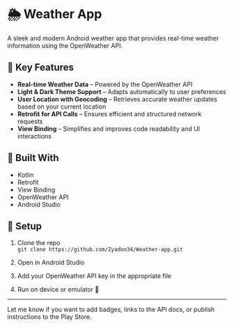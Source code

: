 # 🌦️ Weather App

A sleek and modern Android weather app that provides real-time weather information using the OpenWeather API.

## 🔑 Key Features

- **Real-time Weather Data** – Powered by the OpenWeather API
- **Light & Dark Theme Support** – Adapts automatically to user preferences
- **User Location with Geocoding** – Retrieves accurate weather updates based on your current location
- **Retrofit for API Calls** – Ensures efficient and structured network requests
- **View Binding** – Simplifies and improves code readability and UI interactions

## 📱 Built With

- Kotlin
- Retrofit
- View Binding
- OpenWeather API
- Android Studio



## 🔧 Setup

1. Clone the repo  
   `git clone https://github.com/Zyadoo34/Weather-app.git`

2. Open in Android Studio  
3. Add your OpenWeather API key in the appropriate file  
4. Run on device or emulator 🚀

---

Let me know if you want to add badges, links to the API docs, or publish instructions to the Play Store.

